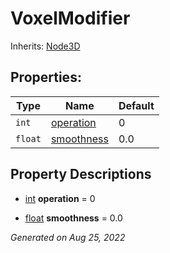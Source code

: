 # VoxelModifier

Inherits: [Node3D](https://docs.godotengine.org/en/stable/classes/class_node3d.html)




## Properties: 


Type     | Name                         | Default 
-------- | ---------------------------- | --------
`int`    | [operation](#i_operation)    | 0       
`float`  | [smoothness](#i_smoothness)  | 0.0     
<p></p>

## Property Descriptions

- [int](https://docs.godotengine.org/en/stable/classes/class_int.html)<span id="i_operation"></span> **operation** = 0


- [float](https://docs.godotengine.org/en/stable/classes/class_float.html)<span id="i_smoothness"></span> **smoothness** = 0.0


_Generated on Aug 25, 2022_
